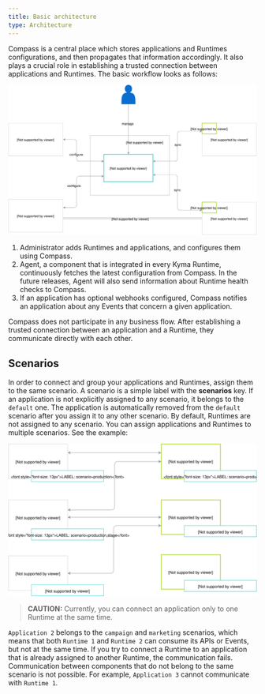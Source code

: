 ```yaml
---
title: Basic architecture
type: Architecture
---
```


Compass is a central place which stores applications and Runtimes configurations, and then propagates that information accordingly. It also plays a crucial role in establishing a trusted connection between applications and Runtimes. The basic workflow looks as follows:

![Basic architecture](./assets/architecture.svg)

1. Administrator adds Runtimes and applications, and configures them using Compass.
2. Agent, a component that is integrated in every Kyma Runtime, continuously fetches the latest configuration from Compass. In the future releases, Agent will also send information about Runtime health checks to Compass.
3. If an application has optional webhooks configured, Compass notifies an application about any Events that concern a given application.

Compass does not participate in any business flow. After establishing a trusted connection between an application and a Runtime, they communicate directly with each other.

## Scenarios

In order to connect and group your applications and Runtimes, assign them to the same scenario.
A scenario is a simple label with the **scenarios** key. If an application is not explicitly assigned to any scenario, it belongs to the `default` one. The application is automatically removed from the `default` scenario after you assign it to any other scenario. By default, Runtimes are not assigned to any scenario. You can assign applications and Runtimes to multiple scenarios. See the example:

![Scenarios](./assets/scenarios.svg)

>**CAUTION:** Currently, you can connect an application only to one Runtime at the same time.  

`Application 2` belongs to the `campaign` and `marketing` scenarios, which means that both `Runtime 1` and `Runtime 2` can consume its APIs or Events, but not at the same time. If you try to connect a Runtime to an application that is already assigned to another Runtime, the communication fails. Communication between components that do not belong to the same scenario is not possible. For example, `Application 3` cannot communicate with `Runtime 1`.
